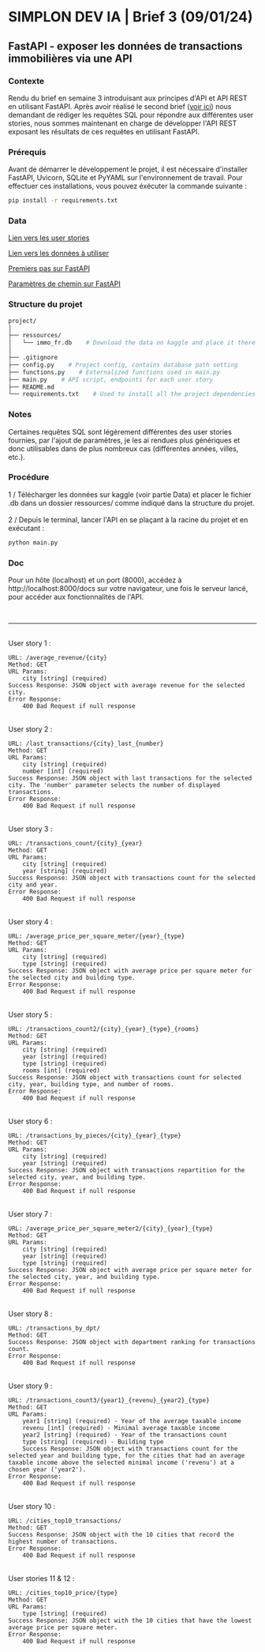 # SIMPLON DEV IA | Brief 3 (09/01/24)

## FastAPI - exposer les données de transactions immobilières via une API

### Contexte

Rendu du brief en semaine 3 introduisant aux principes d'API et API REST en utilisant FastAPI. Après avoir réalisé le second brief ([voir ici](https://github.com/Sandalcho7/simplon_brief02)) nous demandant de rédiger les requêtes SQL pour répondre aux différentes user stories, nous sommes maintenant en charge de développer l'API REST exposant les résultats de ces requêtes en utilisant FastAPI.

### Prérequis

Avant de démarrer le développement le projet, il est nécessaire d'installer FastAPI, Uvicorn, SQLite et PyYAML sur l'environnement de travail. Pour effectuer ces installations, vous pouvez éxécuter la commande suivante :
```bash
pip install -r requirements.txt
```

### Data

[Lien vers les user stories](https://docs.google.com/spreadsheets/d/110DFqhV0eNhR1mzBkRR5DD6Aey-lgXuTlf3VeSzWD58/edit#gid=0)

[Lien vers les données à utiliser](https://www.kaggle.com/datasets/benoitfavier/immobilier-france/data)

[Premiers pas sur FastAPI](https://fastapi.tiangolo.com/fr/tutorial/first-steps/)

[Paramètres de chemin sur FastAPI](https://fastapi.tiangolo.com/fr/tutorial/path-params/)

### Structure du projet

```bash
project/
│
├── ressources/
│   └── immo_fr.db    # Download the data on kaggle and place it there or change path in config.py
│
├── .gitignore
├── config.py    # Project config, contains database path setting
├── functions.py    # Externalized functions used in main.py
├── main.py    # API script, endpoints for each user story
├── README.md
└── requirements.txt    # Used to install all the project dependencies
```

### Notes

Certaines requêtes SQL sont légèrement différentes des user stories fournies, par l'ajout de paramètres, je les ai rendues plus génériques et donc utilisables dans de plus nombreux cas (différentes années, villes, etc.).

### Procédure

1 / Télécharger les données sur kaggle (voir partie Data) et placer le fichier .db dans un dossier ressources/ comme indiqué dans la structure du projet.
<br><br>
2 / Depuis le terminal, lancer l'API en se plaçant à la racine du projet et en exécutant :
```bash
python main.py
```

### Doc

Pour un hôte (localhost) et un port (8000), accédez à http://localhost:8000/docs sur votre navigateur, une fois le serveur lancé, pour accéder aux fonctionnalités de l'API.

<br><hr>

<br>User story 1 :

    URL: /average_revenue/{city}
    Method: GET
    URL Params:
        city [string] (required)
    Success Response: JSON object with average revenue for the selected city.
    Error Response:
        400 Bad Request if null response

<br>User story 2 :

    URL: /last_transactions/{city}_last_{number}
    Method: GET
    URL Params:
        city [string] (required)
        number [int] (required)
    Success Response: JSON object with last transactions for the selected city. The 'number' parameter selects the number of displayed transactions.
    Error Response:
        400 Bad Request if null response

<br>User story 3 :

    URL: /transactions_count/{city}_{year}
    Method: GET
    URL Params:
        city [string] (required)
        year [string] (required)
    Success Response: JSON object with transactions count for the selected city and year.
    Error Response:
        400 Bad Request if null response

<br>User story 4 :

    URL: /average_price_per_square_meter/{year}_{type}
    Method: GET
    URL Params:
        city [string] (required)
        type [string] (required)
    Success Response: JSON object with average price per square meter for the selected city and building type.
    Error Response:
        400 Bad Request if null response

<br>User story 5 :

    URL: /transactions_count2/{city}_{year}_{type}_{rooms}
    Method: GET
    URL Params:
        city [string] (required)
        year [string] (required)
        type [string] (required)
        rooms [int] (required)
    Success Response: JSON object with transactions count for selected city, year, building type, and number of rooms.
    Error Response:
        400 Bad Request if null response

<br>User story 6 :

    URL: /transactions_by_pieces/{city}_{year}_{type}
    Method: GET
    URL Params:
        city [string] (required)
        year [string] (required)
    Success Response: JSON object with transactions repartition for the selected city, year, and building type.
    Error Response:
        400 Bad Request if null response

<br>User story 7 :

    URL: /average_price_per_square_meter2/{city}_{year}_{type}
    Method: GET
    URL Params:
        city [string] (required)
        year [string] (required)
        type [string] (required)
    Success Response: JSON object with average price per square meter for the selected city, year, and building type.
    Error Response:
        400 Bad Request if null response

<br>User story 8 :

    URL: /transactions_by_dpt/
    Method: GET
    Success Response: JSON object with department ranking for transactions count.
    Error Response:
        400 Bad Request if null response

<br>User story 9 :

    URL: /transactions_count3/{year1}_{revenu}_{year2}_{type}
    Method: GET
    URL Params:
        year1 [string] (required) - Year of the average taxable income
        revenu [int] (required) - Minimal average taxable income
        year2 [string] (required) - Year of the transactions count
        type [string] (required) - Building type
        Success Response: JSON object with transactions count for the selected year and building type, for the cities that had an average taxable income above the selected minimal income ('revenu') at a chosen year ('year2').
    Error Response:
        400 Bad Request if null response

<br>User story 10 :

    URL: /cities_top10_transactions/
    Method: GET
    Success Response: JSON object with the 10 cities that record the highest number of transactions.
    Error Response:
        400 Bad Request if null response

<br>User stories 11 & 12 :

    URL: /cities_top10_price/{type}
    Method: GET
    URL Params:
        type [string] (required)
    Success Response: JSON object with the 10 cities that have the lowest average price per square meter.
    Error Response:
        400 Bad Request if null response
